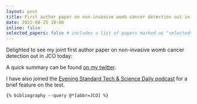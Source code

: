 ```yaml
---
layout: post
title: First author paper on non-invasive womb cancer detection out in JCO today
date: 2022-08-25 18:00
inline: false
selected_papers: false # includes a list of papers marked as "selected={true}"
---
```


Delighted to see my joint first author paper on non-invasive womb cancer detection out in JCO today:

A quick summary can be found [on my twitter](https://twitter.com/chiara_herzog/status/1562829807389290497).

I have also joined the [Evening Standard Tech & Science Daily podcast](https://podfollow.com/tech-science-daily/episode/e46ced13f09436593c73861b744a1ded51e58645/view) for a brief feature on the test.

<div class="publications">

	{% bibliography --query @*[abbr=JCO] %}

</div>